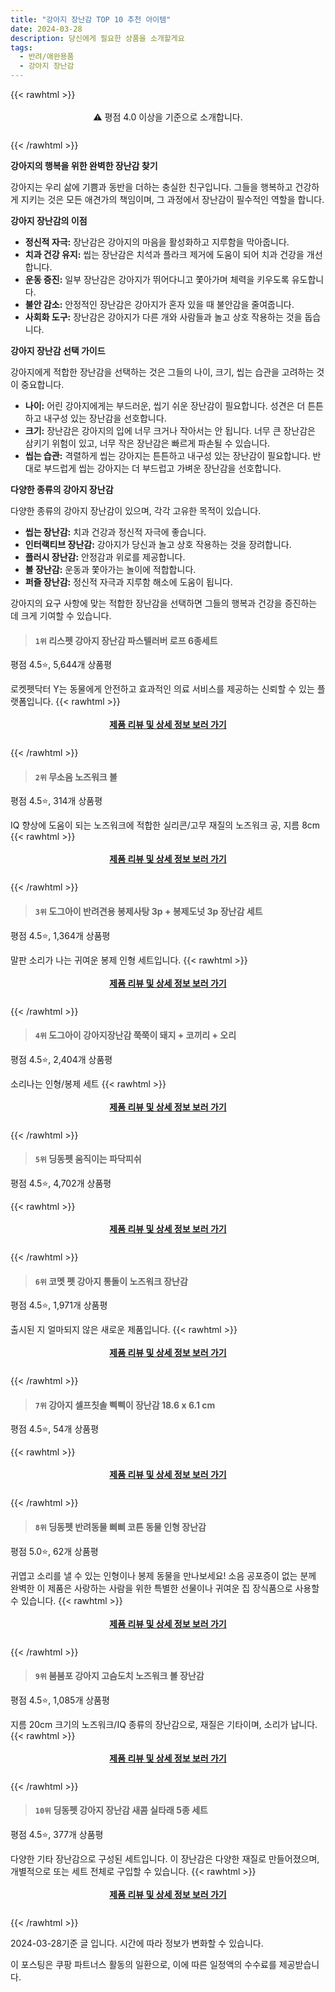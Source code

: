 ```yaml
---
title: "강아지 장난감 TOP 10 추천 아이템"
date: 2024-03-28
description: 당신에게 필요한 상품을 소개할게요
tags:
  - 반려/애완용품
  - 강아지 장난감
---
```

{{< rawhtml >}}<div class="toc" style="text-align: center; height: 50px; line-height: 2;">  <p>⚠️ 평점 4.0 이상을 기준으로 소개합니다.<br></p></div> {{< /rawhtml >}}

**강아지의 행복을 위한 완벽한 장난감 찾기**

강아지는 우리 삶에 기쁨과 동반을 더하는 충실한 친구입니다. 그들을 행복하고 건강하게 지키는 것은 모든 애견가의 책임이며, 그 과정에서 장난감이 필수적인 역할을 합니다.

**강아지 장난감의 이점**

* **정신적 자극:** 장난감은 강아지의 마음을 활성화하고 지루함을 막아줍니다.
* **치과 건강 유지:** 씹는 장난감은 치석과 플라크 제거에 도움이 되어 치과 건강을 개선합니다.
* **운동 증진:** 일부 장난감은 강아지가 뛰어다니고 쫓아가며 체력을 키우도록 유도합니다.
* **불안 감소:** 안정적인 장난감은 강아지가 혼자 있을 때 불안감을 줄여줍니다.
* **사회화 도구:** 장난감은 강아지가 다른 개와 사람들과 놀고 상호 작용하는 것을 돕습니다.

**강아지 장난감 선택 가이드**

강아지에게 적합한 장난감을 선택하는 것은 그들의 나이, 크기, 씹는 습관을 고려하는 것이 중요합니다.

* **나이:** 어린 강아지에게는 부드러운, 씹기 쉬운 장난감이 필요합니다. 성견은 더 튼튼하고 내구성 있는 장난감을 선호합니다.
* **크기:** 장난감은 강아지의 입에 너무 크거나 작아서는 안 됩니다. 너무 큰 장난감은 삼키기 위험이 있고, 너무 작은 장난감은 빠르게 파손될 수 있습니다.
* **씹는 습관:** 격렬하게 씹는 강아지는 튼튼하고 내구성 있는 장난감이 필요합니다. 반대로 부드럽게 씹는 강아지는 더 부드럽고 가벼운 장난감을 선호합니다.

**다양한 종류의 강아지 장난감**

다양한 종류의 강아지 장난감이 있으며, 각각 고유한 목적이 있습니다.

* **씹는 장난감:** 치과 건강과 정신적 자극에 좋습니다.
* **인터랙티브 장난감:** 강아지가 당신과 놀고 상호 작용하는 것을 장려합니다.
* **플러시 장난감:** 안정감과 위로를 제공합니다.
* **볼 장난감:** 운동과 쫓아가는 놀이에 적합합니다.
* **퍼즐 장난감:** 정신적 자극과 지루함 해소에 도움이 됩니다.

강아지의 요구 사항에 맞는 적합한 장난감을 선택하면 그들의 행복과 건강을 증진하는 데 크게 기여할 수 있습니다.


>#### `1위` 리스펫 강아지 장난감 파스텔러버 로프 6종세트
평점 4.5⭐, 5,644개 상품평

로켓펫닥터 Y는 동물에게 안전하고 효과적인 의료 서비스를 제공하는 신뢰할 수 있는 플랫폼입니다.
{{< rawhtml >}}<div class="toc" style="text-align: center; height: 50px; line-height: 2;"><p><b><a href="https://link.coupang.com/re/AFFSDP?lptag=AF5033054&pageKey=6074913914&itemId=11232933851&vendorItemId=71263793564&traceid=V0-153-8634828fb9557dec&requestid=20240328151850887183808790&token=31850B%7CGM">제품 리뷰 및 상세 정보 보러 가기</a></b><br></p> </div>{{< /rawhtml >}}

>#### `2위` 무소음 노즈워크 볼
평점 4.5⭐, 314개 상품평

IQ 향상에 도움이 되는 노즈워크에 적합한 실리콘/고무 재질의 노즈워크 공, 지름 8cm
{{< rawhtml >}}<div class="toc" style="text-align: center; height: 50px; line-height: 2;"><p><b><a href="https://link.coupang.com/re/AFFSDP?lptag=AF5033054&pageKey=2074347852&itemId=3524198805&vendorItemId=87868029748&traceid=V0-153-25e481b8c3d9eab5&requestid=20240328151850887183808790&token=31850B%7CGM">제품 리뷰 및 상세 정보 보러 가기</a></b><br></p> </div>{{< /rawhtml >}}

>#### `3위` 도그아이 반려견용 봉제사탕 3p + 봉제도넛 3p 장난감 세트
평점 4.5⭐, 1,364개 상품평

말판 소리가 나는 귀여운 봉제 인형 세트입니다.
{{< rawhtml >}}<div class="toc" style="text-align: center; height: 50px; line-height: 2;"><p><b><a href="https://link.coupang.com/re/AFFSDP?lptag=AF5033054&pageKey=110272080&itemId=332679411&vendorItemId=3816712514&traceid=V0-153-430df9787faf7ddc&requestid=20240328151850887183808790&token=31850B%7CGM">제품 리뷰 및 상세 정보 보러 가기</a></b><br></p> </div>{{< /rawhtml >}}

>#### `4위` 도그아이 강아지장난감 쭉쭉이 돼지 + 코끼리 + 오리
평점 4.5⭐, 2,404개 상품평

소리나는 인형/봉제 세트
{{< rawhtml >}}<div class="toc" style="text-align: center; height: 50px; line-height: 2;"><p><b><a href="https://link.coupang.com/re/AFFSDP?lptag=AF5033054&pageKey=110272086&itemId=332679420&vendorItemId=3816712524&traceid=V0-153-08207cc19a7249b5&requestid=20240328151850887183808790&token=31850B%7CGM">제품 리뷰 및 상세 정보 보러 가기</a></b><br></p> </div>{{< /rawhtml >}}

>#### `5위` 딩동펫 움직이는 파닥피쉬
평점 4.5⭐, 4,702개 상품평


{{< rawhtml >}}<div class="toc" style="text-align: center; height: 50px; line-height: 2;"><p><b><a href="https://link.coupang.com/re/AFFSDP?lptag=AF5033054&pageKey=5166341952&itemId=7117593154&vendorItemId=74409431246&traceid=V0-153-215fcf7e9c298a22&requestid=20240328151850887183808790&token=31850B%7CGM">제품 리뷰 및 상세 정보 보러 가기</a></b><br></p> </div>{{< /rawhtml >}}

>#### `6위` 코멧 펫 강아지 통돌이 노즈워크 장난감
평점 4.5⭐, 1,971개 상품평

출시된 지 얼마되지 않은 새로운 제품입니다.
{{< rawhtml >}}<div class="toc" style="text-align: center; height: 50px; line-height: 2;"><p><b><a href="https://link.coupang.com/re/AFFSDP?lptag=AF5033054&pageKey=6213419214&itemId=12396604296&vendorItemId=79666178857&traceid=V0-153-ac2b582945f9ccfe&requestid=20240328151850887183808790&token=31850B%7CGM">제품 리뷰 및 상세 정보 보러 가기</a></b><br></p> </div>{{< /rawhtml >}}

>#### `7위` 강아지 셀프칫솔 삑삑이 장난감 18.6 x 6.1 cm
평점 4.5⭐, 54개 상품평


{{< rawhtml >}}<div class="toc" style="text-align: center; height: 50px; line-height: 2;"><p><b><a href="https://link.coupang.com/re/AFFSDP?lptag=AF5033054&pageKey=5524339992&itemId=8649879055&vendorItemId=75937083736&traceid=V0-153-bec98ac3c7b43b96&requestid=20240328151850887183808790&token=31850B%7CGM">제품 리뷰 및 상세 정보 보러 가기</a></b><br></p> </div>{{< /rawhtml >}}

>#### `8위` 딩동펫 반려동물 삐삐 코튼 동물 인형 장난감
평점 5.0⭐, 62개 상품평

귀엽고 소리를 낼 수 있는 인형이나 봉제 동물을 만나보세요! 소음 공포증이 없는 분께 완벽한 이 제품은 사랑하는 사람을 위한 특별한 선물이나 귀여운 집 장식품으로 사용할 수 있습니다.
{{< rawhtml >}}<div class="toc" style="text-align: center; height: 50px; line-height: 2;"><p><b><a href="https://link.coupang.com/re/AFFSDP?lptag=AF5033054&pageKey=7350308206&itemId=18913054191&vendorItemId=86040377221&traceid=V0-153-4dcf95c4c3affc52&requestid=20240328151850887183808790&token=31850B%7CGM">제품 리뷰 및 상세 정보 보러 가기</a></b><br></p> </div>{{< /rawhtml >}}

>#### `9위` 붐붐포 강아지 고슴도치 노즈워크 볼 장난감
평점 4.5⭐, 1,085개 상품평

지름 20cm 크기의 노즈워크/IQ 종류의 장난감으로, 재질은 기타이며, 소리가 납니다.
{{< rawhtml >}}<div class="toc" style="text-align: center; height: 50px; line-height: 2;"><p><b><a href="https://link.coupang.com/re/AFFSDP?lptag=AF5033054&pageKey=6748357373&itemId=15774835156&vendorItemId=82988106054&traceid=V0-153-93e35c6c71f9bc60&requestid=20240328151850887183808790&token=31850B%7CGM">제품 리뷰 및 상세 정보 보러 가기</a></b><br></p> </div>{{< /rawhtml >}}

>#### `10위` 딩동펫 강아지 장난감 새콤 실타래 5종 세트
평점 4.5⭐, 377개 상품평

다양한 기타 장난감으로 구성된 세트입니다. 이 장난감은 다양한 재질로 만들어졌으며, 개별적으로 또는 세트 전체로 구입할 수 있습니다.
{{< rawhtml >}}<div class="toc" style="text-align: center; height: 50px; line-height: 2;"><p><b><a href="https://link.coupang.com/re/AFFSDP?lptag=AF5033054&pageKey=6616825266&itemId=15027665444&vendorItemId=82250307154&traceid=V0-153-dbbc4392ace940b5&requestid=20240328151850887183808790&token=31850B%7CGM">제품 리뷰 및 상세 정보 보러 가기</a></b><br></p> </div>{{< /rawhtml >}}


2024-03-28기준 글 입니다.
시간에 따라 정보가 변화할 수 있습니다.

이 포스팅은 쿠팡 파트너스 활동의 일환으로, 이에 따른 일정액의 수수료를 제공받습니다.